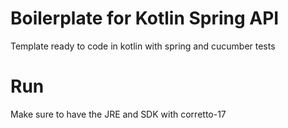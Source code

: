 # Boilerplate for Kotlin Spring API
Template ready to code in kotlin with spring and cucumber tests

# Run
Make sure to have the JRE and SDK with corretto-17